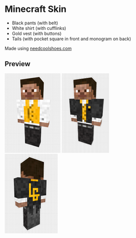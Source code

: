 # Minecraft Skin

- Black pants (with belt)
- White shirt (with cufflinks)
- Gold vest (with buttons)
- Tails (with pocket square in front and monogram on back)

Made using [needcoolshoes.com](http://www.needcoolshoes.com/)

## Preview

<img src="screenshots/front-no-jacket.png" alt="Front (no jacket)" height="256px">
<img src="screenshots/front.png" alt="Front" height="256px">
<img src="screenshots/back.png" alt="Back" height="256px">